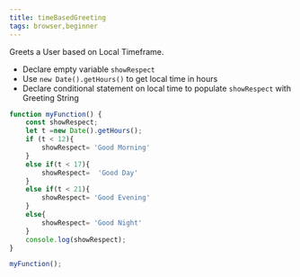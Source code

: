 ```yaml
---
title: timeBasedGreeting
tags: browser,beginner
---
```


Greets a User based on Local Timeframe.

- Declare empty variable `showRespect`
- Use `new Date().getHours()` to get local time in hours
- Declare conditional statement on local time to populate `showRespect` with Greeting String

```js
function myFunction() {    
    const showRespect;  
    let t =new Date().getHours();
    if (t < 12){
        showRespect= 'Good Morning'
    }
    else if(t < 17){
        showRespect=  'Good Day'
    }
    else if(t < 21){
        showRespect= 'Good Evening'
    }
    else{
        showRespect= 'Good Night'
    }
    console.log(showRespect);
}
```

```js
myFunction();
```